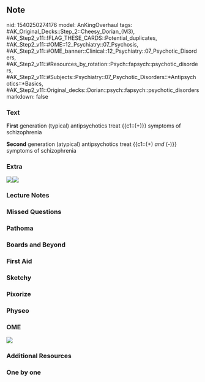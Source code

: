 ## Note
nid: 1540250274176
model: AnKingOverhaul
tags: #AK_Original_Decks::Step_2::Cheesy_Dorian_(M3), #AK_Step2_v11::!FLAG_THESE_CARDS::Potential_duplicates, #AK_Step2_v11::#OME::12_Psychiatry::07_Psychosis, #AK_Step2_v11::#OME_banner::Clinical::12_Psychiatry::07_Psychotic_Disorders, #AK_Step2_v11::#Resources_by_rotation::Psych::fapsych::psychotic_disorders, #AK_Step2_v11::#Subjects::Psychiatry::07_Psychotic_Disorders::*Antipsychotics::*Basics, #AK_Step2_v11::Original_decks::Dorian::psych::fapsych::psychotic_disorders
markdown: false

### Text
<b>First</b> generation (typical) antipsychotics treat {{c1::(+)}}
symptoms of schizophrenia
<div>
  <div>
    <b>Second</b> generation (atypical) antipsychotics treat
    {{c1::(+) <i>and</i> (-)}} symptoms of schizophrenia
  </div>
</div>

### Extra
<img src="paste-583252263830016.jpg"><img src=
"paste-3912715207118.jpg">

### Lecture Notes


### Missed Questions


### Pathoma


### Boards and Beyond


### First Aid


### Sketchy


### Pixorize


### Physeo


### OME
<div class="ome-widget">
  <a href=
  "https://onlinemeded.org/spa/psychiatry/psychotic-disorders/acquire?ref=anki">
  <img src="_OME_AnkiFlashcards_Lesson_1.png"></a>
</div>

### Additional Resources


### One by one

